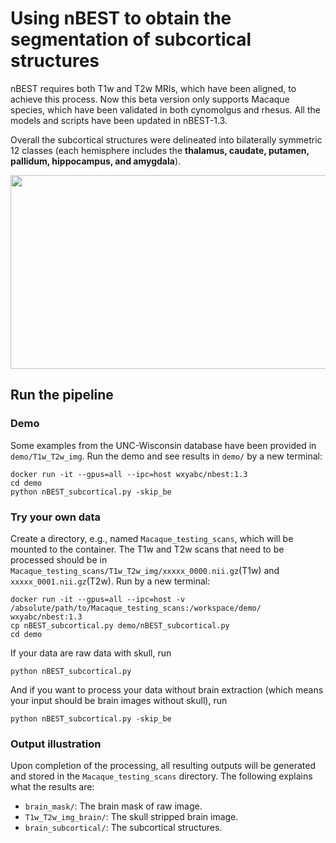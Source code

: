 # Using nBEST to obtain the segmentation of subcortical structures
nBEST requires both T1w and T2w MRIs, which have been aligned, to achieve this process.
Now this beta version only supports Macaque species, which have been validated in both cynomolgus and rhesus.
All the models and scripts have been updated in nBEST-1.3. 

Overall the subcortical structures were delineated into bilaterally symmetric 12 classes 
(each hemisphere includes the **thalamus, caudate, putamen, pallidum, hippocampus, and amygdala**).

<div align=center><img width="786" height="310" src="https://github.com/TaoZhong11/nBEST/blob/main/subcortical_example.jpg"/></div>


## Run the pipeline
### Demo ###
Some examples from the UNC-Wisconsin database have been provided in ```demo/T1w_T2w_img```. Run the demo and see results in ```demo/``` by a new terminal:
```
docker run -it --gpus=all --ipc=host wxyabc/nbest:1.3
cd demo
python nBEST_subcortical.py -skip_be
```
### Try your own data ###
Create a directory, e.g., named ```Macaque_testing_scans```, which will be mounted to the container. The T1w and T2w scans that need to be processed should be in ```Macaque_testing_scans/T1w_T2w_img/xxxxx_0000.nii.gz```(T1w) and ```xxxxx_0001.nii.gz```(T2w). 
Run by a new terminal:
```
docker run -it --gpus=all --ipc=host -v /absolute/path/to/Macaque_testing_scans:/workspace/demo/  wxyabc/nbest:1.3
cp nBEST_subcortical.py demo/nBEST_subcortical.py
cd demo
```
If your data are raw data with skull, run
```
python nBEST_subcortical.py
```
And if you want to process your data without brain extraction (which means your input should be brain images without skull),  run
```
python nBEST_subcortical.py -skip_be
```

### Output illustration ###
Upon completion of the processing, all resulting outputs will be generated and stored in the ```Macaque_testing_scans``` directory. The following explains what the results are: 
* ```brain_mask/```: The brain mask of raw image.
* ```T1w_T2w_img_brain/```: The skull stripped brain image.
*  ```brain_subcortical/```:	The subcortical structures.
